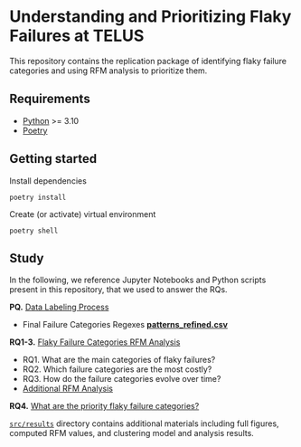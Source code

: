 # Understanding and Prioritizing Flaky Failures at TELUS

This repository contains the replication package of identifying flaky failure categories and using RFM analysis to prioritize them.

## Requirements

* [Python](https://www.python.org/downloads/) >= 3.10
* [Poetry](https://python-poetry.org/)

## Getting started

Install dependencies

```script
poetry install
```

Create (or activate) virtual environment

```script
poetry shell
```

## Study

In the following, we reference Jupyter Notebooks and Python scripts present in this repository, that we used to answer the RQs.

__PQ.__ [Data Labeling Process](./src/02_failure_categories_labeling.ipynb)

* Final Failure Categories Regexes __[patterns_refined.csv](./src/scripts/patterns_refined.csv)__

__RQ1-3.__ [Flaky Failure Categories RFM Analysis](./src/03_label_prioritization.ipynb)

* RQ1. What are the main categories of flaky failures?
* RQ2. Which failure categories are the most costly?
* RQ3. How do the failure categories evolve over time?
* [Additional RFM Analysis](./src/04_labels_rfm_analysis.ipynb)

__RQ4.__ [What are the priority flaky failure categories?](./src/04_labels_rfm_clustering.ipynb)

[`src/results`](./src/results/) directory contains additional materials including full figures, computed RFM values, and clustering model and analysis results.

